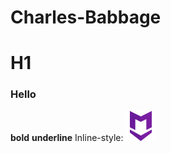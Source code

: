 # Charles-Babbage
# H1
### Hello
**bold**
__underline__
Inline-style: 
![alt text](https://github.com/adam-p/markdown-here/raw/master/src/common/images/icon48.png "Logo Title Text 1")
